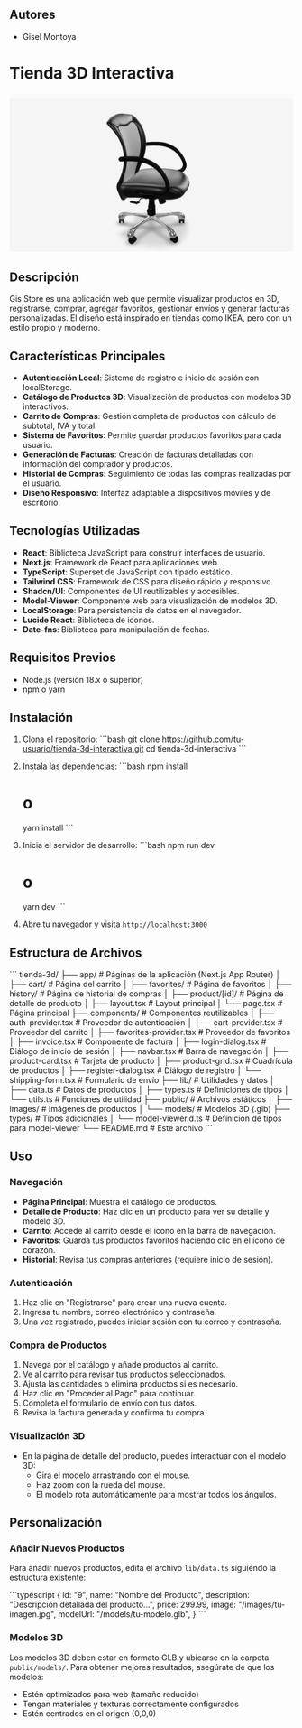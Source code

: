 ## Autores

- Gisel Montoya 

# Tienda 3D Interactiva

![Tienda 3D Interactiva](public/images/chair.jpg)

## Descripción

Gis Store es una aplicación web que permite visualizar productos en 3D, registrarse, comprar, agregar favoritos, gestionar envíos y generar facturas personalizadas. El diseño está inspirado en tiendas como IKEA, pero con un estilo propio y moderno.

## Características Principales

- **Autenticación Local**: Sistema de registro e inicio de sesión con localStorage.
- **Catálogo de Productos 3D**: Visualización de productos con modelos 3D interactivos.
- **Carrito de Compras**: Gestión completa de productos con cálculo de subtotal, IVA y total.
- **Sistema de Favoritos**: Permite guardar productos favoritos para cada usuario.
- **Generación de Facturas**: Creación de facturas detalladas con información del comprador y productos.
- **Historial de Compras**: Seguimiento de todas las compras realizadas por el usuario.
- **Diseño Responsivo**: Interfaz adaptable a dispositivos móviles y de escritorio.

## Tecnologías Utilizadas

- **React**: Biblioteca JavaScript para construir interfaces de usuario.
- **Next.js**: Framework de React para aplicaciones web.
- **TypeScript**: Superset de JavaScript con tipado estático.
- **Tailwind CSS**: Framework de CSS para diseño rápido y responsivo.
- **Shadcn/UI**: Componentes de UI reutilizables y accesibles.
- **Model-Viewer**: Componente web para visualización de modelos 3D.
- **LocalStorage**: Para persistencia de datos en el navegador.
- **Lucide React**: Biblioteca de iconos.
- **Date-fns**: Biblioteca para manipulación de fechas.

## Requisitos Previos

- Node.js (versión 18.x o superior)
- npm o yarn

## Instalación

1. Clona el repositorio:
   \`\`\`bash
   git clone https://github.com/tu-usuario/tienda-3d-interactiva.git
   cd tienda-3d-interactiva
   \`\`\`

2. Instala las dependencias:
   \`\`\`bash
   npm install
   # o
   yarn install
   \`\`\`

3. Inicia el servidor de desarrollo:
   \`\`\`bash
   npm run dev
   # o
   yarn dev
   \`\`\`

4. Abre tu navegador y visita `http://localhost:3000`

## Estructura de Archivos

\`\`\`
tienda-3d/
├── app/                    # Páginas de la aplicación (Next.js App Router)
│   ├── cart/               # Página del carrito
│   ├── favorites/          # Página de favoritos
│   ├── history/            # Página de historial de compras
│   ├── product/[id]/       # Página de detalle de producto
│   ├── layout.tsx          # Layout principal
│   └── page.tsx            # Página principal
├── components/             # Componentes reutilizables
│   ├── auth-provider.tsx   # Proveedor de autenticación
│   ├── cart-provider.tsx   # Proveedor del carrito
│   ├── favorites-provider.tsx # Proveedor de favoritos
│   ├── invoice.tsx         # Componente de factura
│   ├── login-dialog.tsx    # Diálogo de inicio de sesión
│   ├── navbar.tsx          # Barra de navegación
│   ├── product-card.tsx    # Tarjeta de producto
│   ├── product-grid.tsx    # Cuadrícula de productos
│   ├── register-dialog.tsx # Diálogo de registro
│   └── shipping-form.tsx   # Formulario de envío
├── lib/                    # Utilidades y datos
│   ├── data.ts             # Datos de productos
│   ├── types.ts            # Definiciones de tipos
│   └── utils.ts            # Funciones de utilidad
├── public/                 # Archivos estáticos
│   ├── images/             # Imágenes de productos
│   └── models/             # Modelos 3D (.glb)
├── types/                  # Tipos adicionales
│   └── model-viewer.d.ts   # Definición de tipos para model-viewer
└── README.md               # Este archivo
\`\`\`

## Uso

### Navegación

- **Página Principal**: Muestra el catálogo de productos.
- **Detalle de Producto**: Haz clic en un producto para ver su detalle y modelo 3D.
- **Carrito**: Accede al carrito desde el ícono en la barra de navegación.
- **Favoritos**: Guarda tus productos favoritos haciendo clic en el ícono de corazón.
- **Historial**: Revisa tus compras anteriores (requiere inicio de sesión).

### Autenticación

1. Haz clic en "Registrarse" para crear una nueva cuenta.
2. Ingresa tu nombre, correo electrónico y contraseña.
3. Una vez registrado, puedes iniciar sesión con tu correo y contraseña.

### Compra de Productos

1. Navega por el catálogo y añade productos al carrito.
2. Ve al carrito para revisar tus productos seleccionados.
3. Ajusta las cantidades o elimina productos si es necesario.
4. Haz clic en "Proceder al Pago" para continuar.
5. Completa el formulario de envío con tus datos.
6. Revisa la factura generada y confirma tu compra.

### Visualización 3D

- En la página de detalle del producto, puedes interactuar con el modelo 3D:
  - Gira el modelo arrastrando con el mouse.
  - Haz zoom con la rueda del mouse.
  - El modelo rota automáticamente para mostrar todos los ángulos.

## Personalización

### Añadir Nuevos Productos

Para añadir nuevos productos, edita el archivo `lib/data.ts` siguiendo la estructura existente:

\`\`\`typescript
{
  id: "9",
  name: "Nombre del Producto",
  description: "Descripción detallada del producto...",
  price: 299.99,
  image: "/images/tu-imagen.jpg",
  modelUrl: "/models/tu-modelo.glb",
}
\`\`\`

### Modelos 3D

Los modelos 3D deben estar en formato GLB y ubicarse en la carpeta `public/models/`. Para obtener mejores resultados, asegúrate de que los modelos:

- Estén optimizados para web (tamaño reducido)
- Tengan materiales y texturas correctamente configurados
- Estén centrados en el origen (0,0,0)
